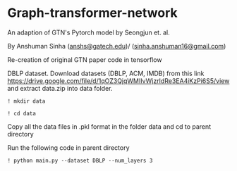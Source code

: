 # Graph-transformer-network
An adaption of GTN's Pytorch model by Seongjun et. al.

By Anshuman Sinha (anshs@gatech.edu)/ (sinha.anshuman16@gmail.com)

Re-creation of original GTN paper code in tensorflow

DBLP dataset. Download datasets (DBLP, ACM, IMDB) from this link <https://drive.google.com/file/d/1qOZ3QjqWMIIvWjzrIdRe3EA4iKzPi6S5/view>  and extract data.zip into data folder.

`! mkdir data`

`! cd data`

Copy all the data files in .pkl format in the folder data and cd to parent directory

Run the following code in parent directory

`! python main.py --dataset DBLP --num_layers 3`
